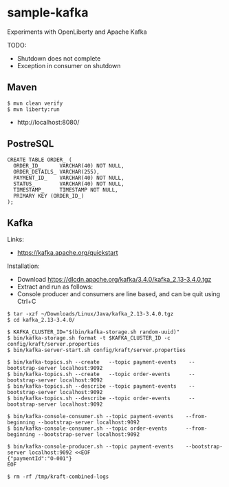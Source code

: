 
# sample-kafka

Experiments with OpenLiberty and Apache Kafka

TODO:

- Shutdown does not complete
- Exception in consumer on shutdown

## Maven

~~~
$ mvn clean verify
$ mvn liberty:run
~~~

- http://localhost:8080/

## PostreSQL

~~~
CREATE TABLE ORDER_ (
  ORDER_ID_      VARCHAR(40) NOT NULL,
  ORDER_DETAILS_ VARCHAR(255),
  PAYMENT_ID_    VARCHAR(40) NOT NULL,
  STATUS_        VARCHAR(40) NOT NULL,
  TIMESTAMP_     TIMESTAMP NOT NULL,
  PRIMARY KEY (ORDER_ID_)
);
~~~

## Kafka

Links: 

- https://kafka.apache.org/quickstart

Installation:

- Download https://dlcdn.apache.org/kafka/3.4.0/kafka_2.13-3.4.0.tgz
- Extract and run as follows:
- Console producer and consumers are line based, and can be quit using Ctrl+C

~~~
$ tar -xzf ~/Downloads/Linux/Java/kafka_2.13-3.4.0.tgz
$ cd kafka_2.13-3.4.0/

$ KAFKA_CLUSTER_ID="$(bin/kafka-storage.sh random-uuid)"
$ bin/kafka-storage.sh format -t $KAFKA_CLUSTER_ID -c config/kraft/server.properties
$ bin/kafka-server-start.sh config/kraft/server.properties

$ bin/kafka-topics.sh --create   --topic payment-events    --bootstrap-server localhost:9092
$ bin/kafka-topics.sh --create   --topic order-events      --bootstrap-server localhost:9092
$ bin/kafka-topics.sh --describe --topic payment-events    --bootstrap-server localhost:9092
$ bin/kafka-topics.sh --describe --topic order-events      --bootstrap-server localhost:9092

$ bin/kafka-console-consumer.sh --topic payment-events    --from-beginning --bootstrap-server localhost:9092
$ bin/kafka-console-consumer.sh --topic order-events      --from-beginning --bootstrap-server localhost:9092

$ bin/kafka-console-producer.sh --topic payment-events    --bootstrap-server localhost:9092 <<EOF
{"paymentId":"O-001"}
EOF

$ rm -rf /tmp/kraft-combined-logs
~~~
